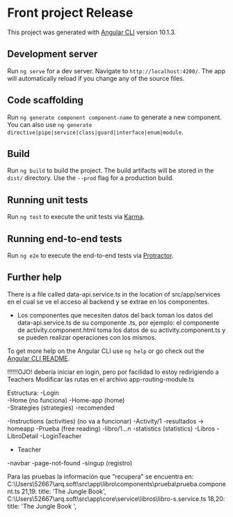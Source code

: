 # Front project Release

This project was generated with [Angular CLI](https://github.com/angular/angular-cli) version 10.1.3.

## Development server

Run `ng serve` for a dev server. Navigate to `http://localhost:4200/`. The app will automatically reload if you change any of the source files.

## Code scaffolding

Run `ng generate component component-name` to generate a new component. You can also use `ng generate directive|pipe|service|class|guard|interface|enum|module`.

## Build

Run `ng build` to build the project. The build artifacts will be stored in the `dist/` directory. Use the `--prod` flag for a production build.

## Running unit tests

Run `ng test` to execute the unit tests via [Karma](https://karma-runner.github.io).

## Running end-to-end tests

Run `ng e2e` to execute the end-to-end tests via [Protractor](http://www.protractortest.org/).

## Further help

There is a file called data-api.service.ts in the location of src/app/services en el cual se ve el acceso al backend y se extrae en los componentes.

- Los componentes que necesiten datos del back toman los datos del data-api.service.ts de su componente .ts, por ejemplo:
el componente de activity.component.html toma los datos de su activity.component.ts y se pueden realizar operaciones con los mismos.


To get more help on the Angular CLI use `ng help` or go check out the [Angular CLI README](https://github.com/angular/angular-cli/blob/master/README.md).

!!!!!!OJO! debería iniciar en login, pero por facilidad lo estoy redirigiendo a Teachers
Modificar las rutas en el archivo app-routing-module.ts

Estructura:
-Login  
-Home (no funciona)
-Home-app 	(home)  
-Strategies	(strategies) 
-recomended 

-Instructions	(activities) (no va a funcionar)
	-Activity/1
		-resultados -> homeapp
-Prueba		(free reading)
	-libro/1...n
-statistics (statistics)
-Libros
  -LibroDetail
-LoginTeacher
  - Teacher

-navbar
-page-not-found
-singup  (registro)

Para las pruebas la información que "recupera" se encuentra en:
C:\Users\52667\arq.soft\src\app\libro\components\prueba\prueba.component.ts
  21,19:       title: 'The Jungle Book',
C:\Users\52667\arq.soft\src\app\core\service\libros\libro-s.service.ts
  18,20:        title: 'The Jungle Book                          ',
